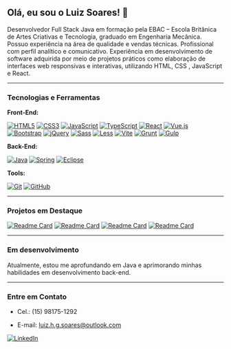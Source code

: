 ## **Olá, eu sou o Luiz Soares!** 👋

Desenvolvedor Full Stack Java em formação pela EBAC – Escola Britânica de Artes Criativas e Tecnologia, graduado em Engenharia Mecânica. Possuo experiência na área de qualidade e vendas técnicas. Profissional com perfil analítico e comunicativo. 
Experiência em desenvolvimento de software adquirida por meio de projetos práticos como elaboração de interfaces web responsivas e interativas, utilizando HTML, CSS , JavaScript e React.

---

### **Tecnologias e Ferramentas**

**Front-End:**
  
[![HTML5](https://img.shields.io/badge/HTML5-E34F26?style=for-the-badge&logo=html5&logoColor=white)](https://developer.mozilla.org/en-US/docs/Web/HTML)
[![CSS3](https://img.shields.io/badge/CSS3-1572B6?style=for-the-badge&logo=css3&logoColor=white)](https://developer.mozilla.org/en-US/docs/Web/CSS)
[![JavaScript](https://img.shields.io/badge/JavaScript-F7DF1E?style=for-the-badge&logo=javascript&logoColor=black)](https://developer.mozilla.org/en-US/docs/Web/JavaScript)
[![TypeScript](https://img.shields.io/badge/TypeScript-3178C6?style=for-the-badge&logo=typescript&logoColor=white)](https://www.typescriptlang.org/)
[![React](https://img.shields.io/badge/React-61DAFB?style=for-the-badge&logo=react&logoColor=black)](https://reactjs.org/)
[![Vue.js](https://img.shields.io/badge/Vue.js-4FC08D?style=for-the-badge&logo=vue.js&logoColor=white)](https://vuejs.org/)
[![Bootstrap](https://img.shields.io/badge/Bootstrap-7952B3?style=for-the-badge&logo=bootstrap&logoColor=white)](https://getbootstrap.com/)
[![jQuery](https://img.shields.io/badge/jQuery-0769AD?style=for-the-badge&logo=jquery&logoColor=white)](https://jquery.com/)
[![Sass](https://img.shields.io/badge/Sass-CC6699?style=for-the-badge&logo=sass&logoColor=white)](https://sass-lang.com/)
[![Less](https://img.shields.io/badge/Less-1D365D?style=for-the-badge&logo=less&logoColor=white)](https://lesscss.org/)
[![Vite](https://img.shields.io/badge/Vite-646CFF?style=for-the-badge&logo=vite&logoColor=white)](https://vitejs.dev/)
[![Grunt](https://img.shields.io/badge/Grunt-F29D44?style=for-the-badge&logo=grunt&logoColor=white)](https://gruntjs.com/)
[![Gulp](https://img.shields.io/badge/Gulp-CF4647?style=for-the-badge&logo=gulp&logoColor=white)](https://gulpjs.com/)

**Back-End:**

[![Java](https://img.shields.io/badge/Java-007396?style=for-the-badge&logo=java&logoColor=white)](https://www.java.com/)
[![Spring](https://img.shields.io/badge/Spring-6DB33F?style=for-the-badge&logo=spring&logoColor=white)](https://spring.io/)
[![Eclipse](https://img.shields.io/badge/Eclipse-2C2255?style=for-the-badge&logo=eclipse&logoColor=white)](https://www.eclipse.org/)

**Tools:**

[![Git](https://img.shields.io/badge/Git-F05032?style=for-the-badge&logo=git&logoColor=white)](https://git-scm.com/)
[![GitHub](https://img.shields.io/badge/GitHub-100000?style=for-the-badge&logo=github&logoColor=white)](https://github.com/)

---

### **Projetos em Destaque**

[![Readme Card](https://github-readme-stats.vercel.app/api/pin/?username=LuizSoares0408&repo=eplay&theme=dark&v=1)](https://github.com/LuizSoares0408/eplay)
[![Readme Card](https://github-readme-stats.vercel.app/api/pin/?username=LuizSoares0408&repo=clone_disneyplus&theme=dark&v=2)](https://github.com/LuizSoares0408/clone_disneyplus)
[![Readme Card](https://github-readme-stats.vercel.app/api/pin/?username=LuizSoares0408&repo=projeto_calculadora_medias&theme=dark&v=2)](https://github.com/LuizSoares0408/projeto_calculadora_medias)
[![Readme Card](https://github-readme-stats.vercel.app/api/pin/?username=LuizSoares0408&repo=site_gamesshop&theme=dark&v=2)](https://github.com/LuizSoares0408/site_gamesshop)

---

### **Em desenvolvimento**

Atualmente, estou me aprofundando em Java e aprimorando minhas habilidades em desenvolvimento back-end.

---

### **Entre em Contato**

* Cel.: (15) 98175-1292 

* E-mail: luiz.h.g.soares@outlook.com

[![LinkedIn](https://img.shields.io/badge/LinkedIn-0077B5?style=for-the-badge&logo=linkedin&logoColor=white)](https://www.linkedin.com/in/luizsoares1994/)
